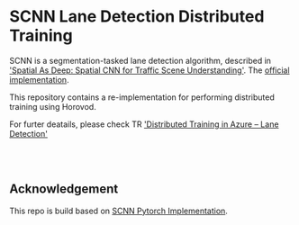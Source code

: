 # SCNN Lane Detection Distributed Training

SCNN is a segmentation-tasked lane detection algorithm, described in ['Spatial As Deep: Spatial CNN for Traffic Scene Understanding'](https://arxiv.org/abs/1712.06080). The [official implementation](<https://github.com/XingangPan/SCNN>).

This repository contains a re-implementation for performing distributed training using Horovod.

For furter deatails, please check TR ['Distributed Training in Azure – Lane Detection'](https://netapp.com)

<br/>




<br/>





## Acknowledgement

This repo is build based on [SCNN Pytorch Implementation](<https://github.com/harryhan618/SCNN_Pytorch>).

